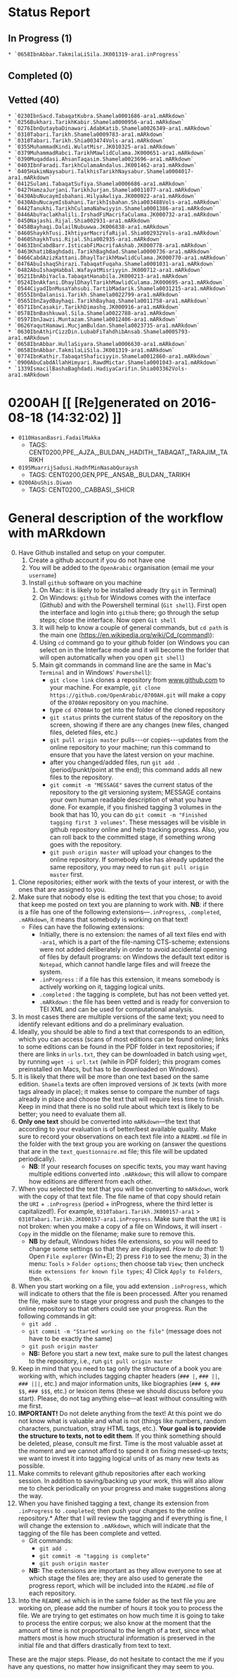 # Status Report

## In Progress (1)

    * `0658IbnAbbar.TakmilaLiSila.JK001319-ara1.inProgress`

## Completed (0)



## Vetted (40)

    * `0230IbnSacd.TabaqatKubra.Shamela0001686-ara1.mARkdown`
    * `0256Bukhari.TarikhKabir.Shamela0000956-ara1.mARkdown`
    * `0276IbnQutaybaDinawari.AdabKatib.Shamela0026349-ara1.mARkdown`
    * `0310Tabari.Tarikh.Shamela0009783-ara1.mARkdown`
    * `0310Tabari.Tarikh.Shia003474Vols-ara1.mARkdown`
    * `0355MuhammadKindi.WulatMisr.JK010325-ara1.mARkdown`
    * `0379MuhammadRabci.TarikhMawlidCulama.JK000651-ara1.mARkdown`
    * `0390Muqaddasi.AhsanTaqasim.Shamela0023696-ara1.mARkdown`
    * `0403IbnFaradi.TarikhCulamaAndalus.JK001462-ara1.mARkdown`
    * `0405HakimNaysaburi.TalkhisTarikhNaysabur.Shamela0004017-ara1.mARkdown`
    * `0412Sulami.TabaqatSufiya.Shamela0006686-ara1.mARkdown`
    * `0427HamzaJurjani.TarikhJurjan.Shamela0011077-ara1.mARkdown`
    * `0430AbuNucaymIsbahani.HilyaAwliya.JK000022-ara1.mARkdown`
    * `0430AbuNucaymIsbahani.TarikhIsbahan.Shia003488Vols-ara1.mARkdown`
    * `0442Tanukhi.TarikhCulamaNahwiyyin.Shamela0001386-ara1.mARkdown`
    * `0446AbuYaclaKhalili.IrshadFiMacrifaCulama.JK000732-ara1.mARkdown`
    * `0450Najashi.Rijal.Shia002931-ara1.mARkdown`
    * `0458Bayhaqi.DalailNubuwwa.JK006838-ara1.mARkdown`
    * `0460ShaykhTusi.IkhtiyarMacrifaRijal.Shia002932Vols-ara1.mARkdown`
    * `0460ShaykhTusi.Rijal.Shia002935-ara1.mARkdown`
    * `0463IbnCabdBarr.IsticabFiMacrifaAshab.JK000778-ara1.mARkdown`
    * `0463KhatibBaghdadi.TarikhBaghdad.Shamela0000736-ara1.mARkdown`
    * `0466CabdAzizKattani.DhaylTarikhMawlidCulama.JK000770-ara1.mARkdown`
    * `0476AbuIshaqShirazi.TabaqatFuqaha.Shamela0001031-ara1.mARkdown`
    * `0482AbuIshaqHabbal.WafayatMisriyyin.JK000712-ara1.mARkdown`
    * `0521IbnAbiYacla.TabaqatHanabila.JK000213-ara1.mARkdown`
    * `0524IbnAkfani.DhaylDhaylTarikhMawlidCulama.JK000695-ara1.mARkdown`
    * `0544CiyadIbnMusaYahsubi.TartibMadarik.Shamela0031215-ara1.mARkdown`
    * `0555IbnQalanisi.Tarikh.Shamela0022799-ara1.mARkdown`
    * `0565IbnZaydBayhaqi.TarikhBayhaq.Shamela0011758-ara1.mARkdown`
    * `0571IbnCasakir.TarikhDimashq.JK000916-ara1.mARkdown`
    * `0578IbnBashkuwal.Sila.Shamela0022788-ara1.mARkdown`
    * `0597IbnJawzi.Muntazam.Shamela0012406-ara1.mARkdown`
    * `0626YaqutHamawi.MucjamBuldan.Shamela0023735-ara1.mARkdown`
    * `0630IbnAthirCizzDin.LubabFiTahdhibAnsab.Shamela0005793-ara1.mARkdown`
    * `0658IbnAbbar.HullaSiyara.Shamela0006630-ara1.mARkdown`
    * `0658IbnAbbar.TakmilaLiSila.JK001319-ara1.mARkdown`
    * `0774IbnKathir.TabaqatShaficiyyin.Shamela0012860-ara1.mARkdown`
    * `0900AbuCabdAllahHimyari.RawdMictar.Shamela0001043-ara1.mARkdown`
    * `1339IsmacilBashaBaghdadi.HadiyaCarifin.Shia003362Vols-ara1.mARkdown`



# 0200AH [[ [Re]generated on 2016-08-18 (14:32:02) ]]

* `0110HasanBasri.FadailMakka `
    * TAGS: CENT0200,PPE,_AJZA,_BULDAN,_HADITH,_TABAQAT,_TARAJIM,_TARIKH
* `0195MuarrijSadusi.HadhfMinNasabQuraysh `
    * TAGS: CENT0200,GEN,PPE,_ANSAB,_BULDAN,_TARIKH
* `0200AbuShis.Diwan `
    * TAGS: CENT0200,_CABBASI,_SHICR


# General description of the workflow with mARkdown

0. Have Github installed and setup on your computer.
	1. Create a github account if you do not have one
	2. You will be added to the `OpenArabic` organisation (email me your `username`)
	3. Install `github` software on you machine
		1. On Mac: it is likely to be installed already (try `git` in Terminal)
		2. On Windows: `github` for Windows comes with the interface (Github) and with the Powershell terminal (`Git shell`). First open the interface and login into `github` there; go through the setup steps; close the interface. Now open `Git shell`
		3. It will help to know a couple of general commands, but `cd path` is the main one (https://en.wikipedia.org/wiki/Cd_(command)):
		4. Using `cd` command go to your github folder (on Windows you can select on in the Interface mode and it will become the forlder that will open automatically when you open `git shell`)
		5. Main git commands in command line are the same in Mac's `Terminal` and in Windows' `Powershell`):
			* `git clone link` clones a repository from www.github.com to your machine. For example, `git clone https://github.com/OpenArabic/0700AH.git` will make a copy of the `0700AH` repository on you machine.
			* type `cd 0700AH` to get into the folder of the cloned repository
			* `git status` prints the current status of the repository on the screen, showing if there are any changes (new files, changed files, deleted files, etc.)
			* `git pull origin master` pulls---or copies---updates from the online repository to your machine; run this command to ensure that you have the latest version on your machine.
			* after you changed/added files, run `git add .` (period/punkt/point at the end); this command adds all new files to the repository.
			* `git commit -m "MESSAGE"` saves the current status of the repository to the git versioning system; MESSAGE contains your own human readable description of what you have done. For example, if you finished tagging 3 volumes in the book that has 10, you can do `git commit -m "Finished tagging first 3 volumes"`. These messages will be visible in github repository online and help tracking progress. Also, you can roll back to the committed stage, if something wrong goes with the repository.
			* `git push origin master` will upload your changes to the online repository. If somebody else has already updated the same repository, you may need to run `git pull origin master` first.
1. Clone repositories; either work with the texts of your interest, or with the ones that are assigned to you.
3. Make sure that nobody else is editing the text that you chose; to avoid that keep me posted on text you are planning to work with. **NB**: if there is a file has one of the following extensions—`.inProgress`, `.completed`, `.mARkdown`, it means that somebody is working on that text!
	* Files can have the following extensions:
		* Initially, there is no extension: the names of all text files end with `-ara1`, which is a part of the file-naming CTS-scheme; extensions were not added deliberately in order to avoid accidental opening of files by default programs: on Windows the default text editor is `Notepad`, which cannot handle large files and will freeze the system.
		* `.inProgress` : if a file has this extension, it means somebody is actively working on it, tagging logical units.
		* `.completed` : the tagging is complete, but has not been vetted yet.
		* `.mARkdown` : the file has been vetted and is ready for conversion to TEI XML and can be used for computational analysis.
4. In most cases there are multiple versions of the same text; you need to identify relevant editions and do a preliminary evaluation.
5. Ideally,  you should be able to find a text that corresponds to an edition,  which you can access (scans of most editions can be found online; links to some editions can be found in the PDF folder in text repositories; if there are links in `urls.txt`, they can be downloaded in batch using `wget`, by running `wget -i url.txt` (while in PDF folder); this program comes preinstalled on Macs, but has to be downloaded on Windows). 
6. It is likely that there will be more than one text based on the same edition. `Shamela` texts are often improved versions of `JK` texts (with more tags already in place);  it makes sense to compare the number of tags already in place and choose the text that will require less time to finish. Keep in mind that there is no solid rule about which text is likely to be better; you need to evaluate them all.
7. **Only one text** should be converted into `mARkdown`—the text that according to your evaluation is of better/best available quality. Make sure to record your observations on each text file into a `README.md` file in the folder with the text group you are working on (answer the questions that are in the `text_questionnaire.md` file; this file will be updated periodically).
 	* __NB__: If your research focuses on specific texts, you may want having multiple editions converted into `.mARkdown`; this will allow to compare how editions are different from each other.
8. When you selected the text that you will be converting to `mARkdown`, work with the copy of that text file. The file name of that copy should retain the `URI` + `.inProgress` (period + inProgress,  where the third letter is capitalized!). For example, `0310Tabari.Tarikh.JK000157-ara1` > `0310Tabari.Tarikh.JK000157-ara1.inProgress`. Make sure that the `URI` is not broken: when you make a copy of a file on Windows, it will insert `- Copy` in the middle on the filename; make sure to remove this.
	* __NB__ by default, Windows hides file extensions, so you will need to change some settings so that they are displayed. *How to do that*: 1) Open `File explorer` (Win+E); 2) press `F10` to see the menu; 3) in the menu: `Tools` > `Folder options`; then choose tab `View`; then uncheck `Hide extensions for known file types`; 4) Click `Apply to Folders`, then `Ok`.
9. When you start working on a file, you add extension `.inProgress`, which will indicate to others that the file is been processed. After you renamed the file, make sure to stage your progress and push the changes to the online repository so that others could see your progress. Run the following commands in git:
	* `git add .`
	* `git commit -m "Started working on the file"` (message does not have to be exactly the same)
	* `git push origin master`
	* **NB:** Before you start a new text, make sure to pull the latest changes to the repository, i.e., run `git pull origin master`
9. Keep in mind that you need to tag only the structure of a book you are working with,  which includes tagging chapter headers (`### |`, `### ||`, `### |||`, etc.) and major information units, like biographies (`### $`, `### $$`, `### $$$`, etc.) or lexicon items (these we should discuss before you start). Please, do not tag anything else—at least without consulting with me first.
10. **IMPORTANT!** Do not delete anything from the text! At this point we do not know what is valuable and what is not (things like numbers, random characters, punctuation, stray HTML tags, etc.). **Your goal is to provide the structure to texts, not to edit them**. If you think something should be deleted, please, consult me first. Time is the most valuable asset at the moment and we cannot afford to spend it on fixing messed-up texts; we want to invest it into tagging logical units of as many new texts as possible.
10. Make commits to relevant github repositories after each working session. In addition to saving/backing up your work, this will also allow me to check periodically on your progress and make suggestions along the way.
11. When you have finished tagging a text, change its extension from `.inProgress` to `.completed`; then push your changes to the online repository.\* After that I will review the tagging and if everything is fine, I will change the extension to `.mARkdown`, which will indicate that the tagging of the file has been complete and vetted.
	* Git commands:
		* `git add .`
		* `git commit -m "tagging is complete"`
		* `git push origin master`
	* **NB:** The extensions are important as they allow everyone to see at which stage the files are; they are also used to generate the progress report, which will be included into the `README.md` file of each repository. 
11. Into the `README.md` which is in the same folder as the text file you are working on, please add the number of hours it took you to process the file. We are trying to get estimates on how much time it is going to take to process the entire corpus; we also know at the moment that the amount of time is not proportional to the length of a text, since what matters most is how much structural information is preserved in the initial file and that differs drastically from text to text.

These are the major steps.  Please, do not hesitate to contact the me if you have any questions, no matter how insignificant they may seem to you.

